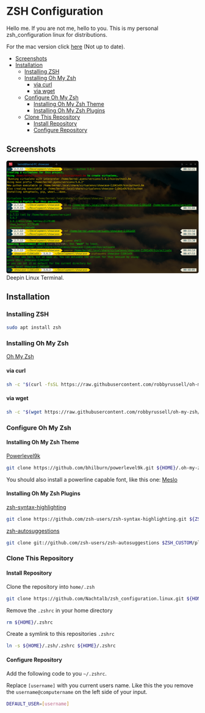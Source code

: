 # ZSH Configuration
Hello me. If you are not me, hello to you. This is my personal
zsh_configuration linux for distributions.


For the mac version click [here](https://github.com/Nachtalb/zsh_configuration.mac) (Not up to date).

<!-- toc -->

- [Screenshots](#screenshots)
- [Installation](#installation)
  * [Installing ZSH](#installing-zsh)
  * [Installing Oh My Zsh](#installing-oh-my-zsh)
    + [via curl](#via-curl)
    + [via wget](#via-wget)
  * [Configure Oh My Zsh](#configure-oh-my-zsh)
    + [Installing Oh My Zsh Theme](#installing-oh-my-zsh-theme)
    + [Installing Oh My Zsh Plugins](#installing-oh-my-zsh-plugins)
  * [Clone This Repository](#clone-this-repository)
    + [Install Repository](#install-repository)
    + [Configure Repository](#configure-repository)

<!-- tocstop -->

## Screenshots

![deepin-terminal](.README_images/deepin-terminal.png)
Deepin Linux Terminal.

## Installation

### Installing ZSH
```bash
sudo apt install zsh
```
### Installing Oh My Zsh

[Oh My Zsh](http://ohmyz.sh/)

#### via curl
```bash
sh -c "$(curl -fsSL https://raw.githubusercontent.com/robbyrussell/oh-my-zsh/master/tools/install.sh)"
```
#### via wget
```bash
sh -c "$(wget https://raw.githubusercontent.com/robbyrussell/oh-my-zsh/master/tools/install.sh -O -)"
```

### Configure Oh My Zsh
#### Installing Oh My Zsh Theme
[Powerlevel9k](https://github.com/bhilburn/powerlevel9k)
```bash
git clone https://github.com/bhilburn/powerlevel9k.git ${HOME}/.oh-my-zsh/custom/themes/powerlevel9k
```
You should also install a powerline capable font, like this one: [Meslo](https://github.com/powerline/fonts/blob/master/Meslo%20Slashed/Meslo%20LG%20M%20Regular%20for%20Powerline.ttf)

#### Installing Oh My Zsh Plugins
[zsh-syntax-highlighting](https://github.com/zsh-users/zsh-syntax-highlighting)
```bash
git clone https://github.com/zsh-users/zsh-syntax-highlighting.git ${ZSH_CUSTOM}/.oh-my-zsh/custom}/plugins/zsh-syntax-highlighting
```

[zsh-autosuggestions](https://github.com/zsh-users/zsh-syntax-highlighting)
```bash
git clone git://github.com/zsh-users/zsh-autosuggestions $ZSH_CUSTOM/plugins/zsh-autosuggestions
```

### Clone This Repository
#### Install Repository
Clone the repository into `home/.zsh`
```bash
git clone https://github.com/Nachtalb/zsh_configuration.linux.git ${HOME}/.zsh
```
Remove the `.zshrc` in your home directory
```bash
rm ${HOME}/.zshrc
```
Create a symlink to this repositories `.zshrc`
```bash
ln -s ${HOME}/.zsh/.zshrc ${HOME}/.zshrc
```
#### Configure Repository
Add the following code to you `~/.zshrc`.

Replace `[username]` with you current users name. Like this the you remove the 
`username@computername` on the left side of your input.
```bash
DEFAULT_USER=[username]
```
